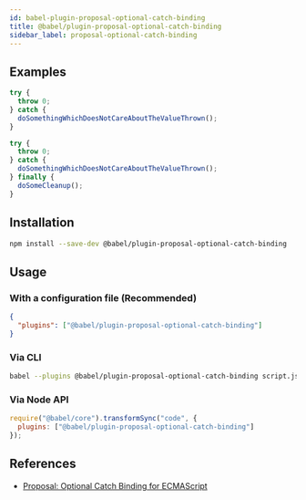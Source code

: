 ```yaml
---
id: babel-plugin-proposal-optional-catch-binding
title: @babel/plugin-proposal-optional-catch-binding
sidebar_label: proposal-optional-catch-binding
---
```



## Examples

```js
try {
  throw 0;
} catch {
  doSomethingWhichDoesNotCareAboutTheValueThrown();
}
```

```js
try {
  throw 0;
} catch {
  doSomethingWhichDoesNotCareAboutTheValueThrown();
} finally {
  doSomeCleanup();
}
```


## Installation

```sh
npm install --save-dev @babel/plugin-proposal-optional-catch-binding
```

## Usage

### With a configuration file (Recommended)

```json
{
  "plugins": ["@babel/plugin-proposal-optional-catch-binding"]
}
```

### Via CLI

```sh
babel --plugins @babel/plugin-proposal-optional-catch-binding script.js
```

### Via Node API

```javascript
require("@babel/core").transformSync("code", {
  plugins: ["@babel/plugin-proposal-optional-catch-binding"]
});
```

## References
- [Proposal: Optional Catch Binding for ECMAScript](https://github.com/babel/proposals/issues/7)

